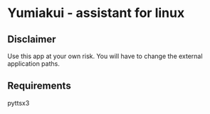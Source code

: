 # Yumiakui - assistant for linux

## Disclaimer 

Use this app at your own risk. You will have to change the external application paths.

## Requirements

pyttsx3

